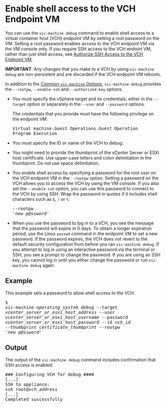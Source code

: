 # Enable shell access to the VCH Endpoint VM #

You can use the `vic-machine debug` command to enable shell access to a virtual container host (VCH) endpoint VM by setting a root password on the VM. Setting a root password enables access to the VCH endpoint VM via the VM console only. If you require SSH access to the VCH endoint VM, rather than just shell access, see [Authorize SSH Access to the VCH Endpoint VM](vch_ssh_access.md).  

**IMPORTANT**: Any changes that you make to a VCH by using `vic-machine debug` are non-persistent and are discarded if the VCH endpoint VM reboots.

In addition to the [Common `vic-machine` Options](common_vic_options.md), `vic-machine debug` provides the `--rootpw`, `--enable-ssh` and `--authorized-key` options.

- You must specify the vSphere target and its credentials, either in the `--target` option or separately in the `--user` and `--password` options. 
      
    The credentials that you provide must have the following privilege on the endpoint VM:<pre>Virtual machine.Guest Operations.Guest Operation Program Execution</pre>

- You must specify the ID or name of the VCH to debug.
- You might need to provide the thumbprint of the vCenter Server or ESXi host certificate. Use upper-case letters and colon delimitation in the thumbprint. Do not use space delimitation.
- You enable shell access by specifying a password for the root user on the VCH endpoint VM in the `--rootpw` option. Setting a password on the VCH allows you to access the VCH by using the VM console. If you also set the `--enable-ssh` option, you can use this password to connect to the VCH by using SSH. Wrap the password in quotes if it includes shell characters such as `$`, `!` or `%`. <pre>--rootpw '<i>new_p@ssword</i>'</pre>
- When you use the password to log in to a VCH, you see the message that the password will expire in 0 days. To obtain a longer expiration period, use the Linux `passwd` command in the endpoint VM to set a new password. If the password expires, the VCH does not revert to the default security configuration from before you ran `vic-machine debug`. If you attempt to log in using an interactive password via the terminal or SSH, you see a prompt to change the password. If you are using an SSH key, you cannot log in until you either change the password or run `vic-machine debug` again.


## Example ##

This example sets a password to allow shell access to the VCH.<pre>$ vic-machine-<i>operating_system</i> debug
     --target <i>vcenter_server_or_esxi_host_address</i>
     --user <i>vcenter_server_or_esxi_host_username</i>
     --password <i>vcenter_server_or_esxi_host_password</i>
     --id <i>vch_id</i>
     --thumbprint <i>certificate_thumbprint</i>
     --rootpw '<i>new_p@ssword</i>' </pre>

## Output

The output of the `vic-machine debug` command includes confirmation that SSH access is enabled:

<pre>### Configuring VCH for debug ####
[...]
SSH to appliance:
ssh root@<i>vch_address</i>
[...]
Completed successfully</pre>   

